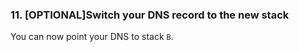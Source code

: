 <!-- post: -->


### 11. [OPTIONAL]Switch your DNS record to the new stack

You can now point your DNS to stack `B`.
